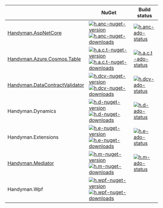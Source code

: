 | | NuGet | Build status |
|-|-|-|
| [Handyman.AspNetCore][h.anc-docs] | [![h.anc-nuget-version] ![h.anc-nuget-downloads]][h.anc-nuget] | [![h.anc-ado-status]][h.anc-ado] |
| [Handyman.Azure.Cosmos.Table][h.a.c.t-docs] | [![h.a.c.t-nuget-version] ![h.a.c.t-nuget-downloads]][h.a.c.t-nuget] | [![h.a.c.t-ado-status]][h.a.c.t-ado] |
| [Handyman.DataContractValidator][h.dcv-docs] | [![h.dcv-nuget-version] ![h.dcv-nuget-downloads]][h.dcv-nuget] | [![h.dcv-ado-status]][h.dcv-ado] |
| Handyman.Dynamics | [![h.d-nuget-version] ![h.d-nuget-downloads]][h.d-nuget] | [![h.d-ado-status]][h.d-ado] |
| Handyman.Extensions | [![h.e-nuget-version] ![h.e-nuget-downloads]][h.e-nuget] | [![h.e-ado-status]][h.e-ado] |
| [Handyman.Mediator][h.m-docs] | [![h.m-nuget-version] ![h.m-nuget-downloads]][h.m-nuget] | [![h.m-ado-status]][h.m-ado] |
| Handyman.Wpf | [![h.wpf-nuget-version] ![h.wpf-nuget-downloads]][h.wpf-nuget] | |

[h.anc-docs]: src/Handyman.AspNetCore/docs/index.md
[h.anc-nuget]: https://www.nuget.org/packages/Handyman.AspNetCore
[h.anc-nuget-downloads]: https://img.shields.io/nuget/dt/Handyman.AspNetCore.svg
[h.anc-nuget-version]: https://img.shields.io/nuget/v/Handyman.AspNetCore.svg
[h.anc-ado]: https://dev.azure.com/jonassamuelsson/Handyman/_build?definitionId=6
[h.anc-ado-status]: https://dev.azure.com/jonassamuelsson/Handyman/_apis/build/status/Handyman.AspNetCore?branchName=master

[h.a.c.t-docs]: src/Handyman.Azure.Cosmos.Table/docs/index.md
[h.a.c.t-nuget]: https://www.nuget.org/packages/Handyman.Azure.Cosmos.Table
[h.a.c.t-nuget-downloads]: https://img.shields.io/nuget/dt/Handyman.Azure.Cosmos.Table.svg
[h.a.c.t-nuget-version]: https://img.shields.io/nuget/v/Handyman.Azure.Cosmos.Table.svg
[h.a.c.t-ado]: https://dev.azure.com/jonassamuelsson/Handyman/_build?definitionId=14
[h.a.c.t-ado-status]: https://dev.azure.com/jonassamuelsson/Handyman/_apis/build/status/Handyman.Azure.Cosmos.Table?branchName=master

[h.dcv-docs]: src/Handyman.DataContractValidator/docs/index.md
[h.dcv-nuget]: https://www.nuget.org/packages/Handyman.DataContractValidator
[h.dcv-nuget-downloads]: https://img.shields.io/nuget/dt/Handyman.DataContractValidator.svg
[h.dcv-nuget-version]: https://img.shields.io/nuget/v/Handyman.DataContractValidator.svg
[h.dcv-ado]: https://dev.azure.com/jonassamuelsson/Handyman/_build?definitionId=3
[h.dcv-ado-status]: https://dev.azure.com/jonassamuelsson/Handyman/_apis/build/status/Handyman.DataContractValidator?branchName=master

[h.d-nuget]: https://www.nuget.org/packages/Handyman.Dynamics/
[h.d-nuget-version]: https://img.shields.io/nuget/v/Handyman.Dynamics.svg
[h.d-nuget-downloads]: https://img.shields.io/nuget/dt/Handyman.Dynamics.svg
[h.d-ado]: https://dev.azure.com/jonassamuelsson/Handyman/_build?definitionId=7
[h.d-ado-status]: https://dev.azure.com/jonassamuelsson/Handyman/_apis/build/status/Handyman.Dynamics?branchName=master

[h.e-nuget]: https://www.nuget.org/packages/Handyman.Extensions/
[h.e-nuget-version]: https://img.shields.io/nuget/v/Handyman.Extensions.svg
[h.e-nuget-downloads]: https://img.shields.io/nuget/dt/Handyman.Extensions.svg
[h.e-ado]: https://dev.azure.com/jonassamuelsson/Handyman/_build?definitionId=8
[h.e-ado-status]: https://dev.azure.com/jonassamuelsson/Handyman/_apis/build/status/Handyman.Extensions?branchName=master

[h.m-docs]: src/Handyman.Mediator/docs/index.md
[h.m-nuget]: https://www.nuget.org/packages/Handyman.Mediator/
[h.m-nuget-version]: https://img.shields.io/nuget/v/Handyman.Mediator.svg
[h.m-nuget-downloads]: https://img.shields.io/nuget/dt/Handyman.Mediator.svg
[h.m-ado]: https://dev.azure.com/jonassamuelsson/Handyman/_build?definitionId=4
[h.m-ado-status]: https://dev.azure.com/jonassamuelsson/Handyman/_apis/build/status/Handyman.Mediator?branchName=master

[h.wpf-nuget]: https://www.nuget.org/packages/Handyman.Wpf/
[h.wpf-nuget-version]: https://img.shields.io/nuget/v/Handyman.Wpf.svg
[h.wpf-nuget-downloads]: https://img.shields.io/nuget/dt/Handyman.Wpf.svg
